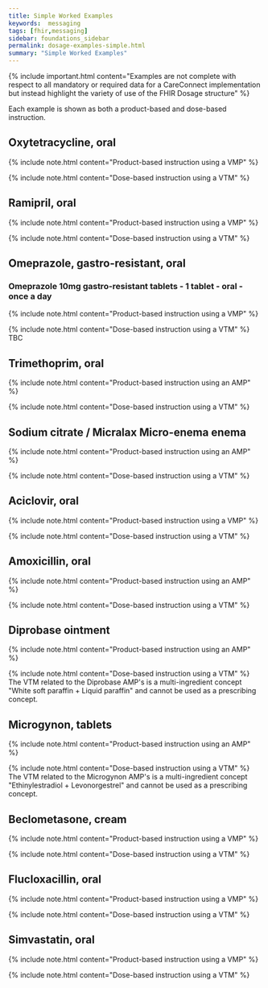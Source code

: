 ```yaml
---
title: Simple Worked Examples
keywords:  messaging
tags: [fhir,messaging]
sidebar: foundations_sidebar
permalink: dosage-examples-simple.html
summary: "Simple Worked Examples"
---
```


{% include important.html content="Examples are not complete with respect to all mandatory or required data for a CareConnect implementation but instead highlight the variety of use of the FHIR Dosage structure" %}

Each example is shown as both a product-based and dose-based instruction.

## Oxytetracycline, oral ##

{% include note.html content="Product-based instruction using a VMP" %}
<script src="https://gist.github.com/RobertGoochUK/2b88fe64156c2d3c788328463d7a4a5d.js"></script>

{% include note.html content="Dose-based instruction using a VTM" %}
<script src="https://gist.github.com/RobertGoochUK/3d90859ce98769ec9b6643cfccdcc65a.js"></script>

## Ramipril, oral ##

{% include note.html content="Product-based instruction using a VMP" %}
<script src="https://gist.github.com/RobertGoochUK/91cff732c159dabb452c52a0a92f688a.js"></script>

{% include note.html content="Dose-based instruction using a VTM" %}
<script src="https://gist.github.com/RobertGoochUK/8ed91c4ec01ac01fd641978965842782.js"></script>

## Omeprazole, gastro-resistant, oral ##

### Omeprazole 10mg gastro-resistant tablets - 1 tablet - oral - once a day ###

{% include note.html content="Product-based instruction using a VMP" %}
<script src="https://gist.github.com/RobertGoochUK/b80afd58861658643c8265d3cb622979.js"></script>

{% include note.html content="Dose-based instruction using a VTM" %}
TBC

## Trimethoprim, oral ##

{% include note.html content="Product-based instruction using an AMP" %}
<script src="https://gist.github.com/RobertGoochUK/55593efcf8d81d681bed1a3dc4f9d1c4.js"></script>

{% include note.html content="Dose-based instruction using a VTM" %}
<script src="https://gist.github.com/RobertGoochUK/dcf25dec1dba6a574c44f83bdab627f9.js"></script>

## Sodium citrate / Micralax Micro-enema enema ##

{% include note.html content="Product-based instruction using an AMP" %}
<script src="https://gist.github.com/RobertGoochUK/15231b8269739c11bf86fe4948f7090f.js"></script>

{% include note.html content="Dose-based instruction using a VTM" %}
<script src="https://gist.github.com/RobertGoochUK/b6dc5df61528a1b0ff4eec3dd429a273.js"></script>

## Aciclovir, oral ##

{% include note.html content="Product-based instruction using a VMP" %}
<script src="https://gist.github.com/RobertGoochUK/9dadfd13bf632cad40883383a30c35b1.js"></script>

{% include note.html content="Dose-based instruction using a VTM" %}
<script src="https://gist.github.com/RobertGoochUK/11f68fa2bcf1d597eb4c7bf07c451682.js"></script>

## Amoxicillin, oral ##

{% include note.html content="Product-based instruction using an AMP" %}
<script src="https://gist.github.com/RobertGoochUK/3ef048f8fb97d26bac1c0d4e13c4a6fb.js"></script>

{% include note.html content="Dose-based instruction using a VTM" %}
<script src="https://gist.github.com/RobertGoochUK/aac459d1e17e6c7061e2db29340f7576.js"></script>

## Diprobase ointment ##

{% include note.html content="Product-based instruction using an AMP" %}
<script src="https://gist.github.com/RobertGoochUK/8c72ae276972c87272056eb2e984a956.js"></script>

{% include note.html content="Dose-based instruction using a VTM" %}
The VTM related to the Diprobase AMP's is a multi-ingredient concept "White soft paraffin + Liquid paraffin" and cannot be used as a prescribing concept.

## Microgynon, tablets ##

{% include note.html content="Product-based instruction using an AMP" %}
<script src="https://gist.github.com/RobertGoochUK/2d5b5a1261bb9a785618fbf5380e9e20.js"></script>

{% include note.html content="Dose-based instruction using a VTM" %}
The VTM related to the Microgynon AMP's is a multi-ingredient concept "Ethinylestradiol + Levonorgestrel" and cannot be used as a prescribing concept.

## Beclometasone, cream ##

{% include note.html content="Product-based instruction using a VMP" %}
<script src="https://gist.github.com/RobertGoochUK/5efddc06de5180593a38cd907de63443.js"></script>

{% include note.html content="Dose-based instruction using a VTM" %}
<script src="https://gist.github.com/RobertGoochUK/20eb9e3d9f0e9925a6d16e0832d9c59b.js"></script>

## Flucloxacillin, oral ##

{% include note.html content="Product-based instruction using a VMP" %}
<script src="https://gist.github.com/RobertGoochUK/07f5889ec76d0e29452b101d482d7155.js"></script>

{% include note.html content="Dose-based instruction using a VTM" %}
<script src="https://gist.github.com/RobertGoochUK/17e0acb88b76bbcb82b3b6f6c34d7f31.js"></script>

## Simvastatin, oral ##

{% include note.html content="Product-based instruction using a VMP" %}
<script src="https://gist.github.com/RobertGoochUK/76d1dc65f3021f5c4e50409fde924a1c.js"></script>

{% include note.html content="Dose-based instruction using a VTM" %}
<script src="https://gist.github.com/RobertGoochUK/19449543a736c1a65a52b996fed92443.js"></script>
